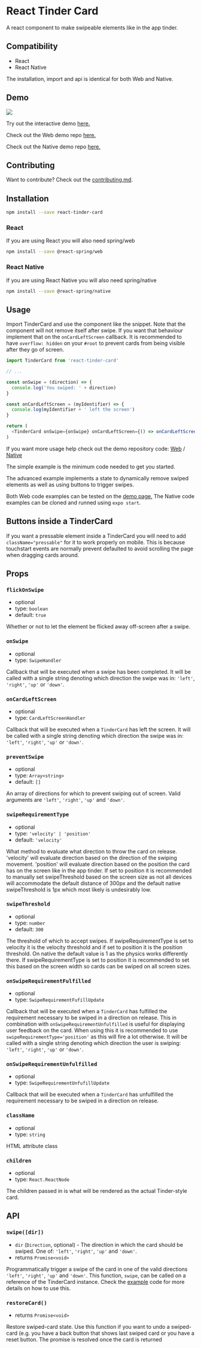 # React Tinder Card

A react component to make swipeable elements like in the app tinder.

## Compatibility
- React
- React Native

The installation, import and api is identical for both Web and Native.

## Demo
![](demo.gif)

Try out the interactive demo <a href="https://3djakob.github.io/react-tinder-card-demo/">here.</a>

Check out the Web demo repo <a href="https://github.com/3DJakob/react-tinder-card-demo">here.</a>

Check out the Native demo repo <a href="https://github.com/3DJakob/react-native-tinder-card-demo">here.</a>

## Contributing
Want to contribute? Check out the [contributing.md](https://github.com/Fasunle/react-tinder-card/blob/master/CONTRIBUTING.md).

## Installation

```sh
npm install --save react-tinder-card
```

### React
If you are using React you will also need spring/web
```sh
npm install --save @react-spring/web
```

### React Native
If you are using React Native you will also need spring/native
```sh
npm install --save @react-spring/native
```

## Usage

Import TinderCard and use the component like the snippet. Note that the component will not remove itself after swipe. If you want that behaviour implement that on the `onCardLeftScreen` callback. It is recommended to have `overflow: hidden` on your `#root` to prevent cards from being visible after they go of screen.

```js
import TinderCard from 'react-tinder-card'

// ...

const onSwipe = (direction) => {
  console.log('You swiped: ' + direction)
}

const onCardLeftScreen = (myIdentifier) => {
  console.log(myIdentifier + ' left the screen')
}

return (
  <TinderCard onSwipe={onSwipe} onCardLeftScreen={() => onCardLeftScreen('fooBar')} preventSwipe={['right', 'left']}>Hello, World!</TinderCard>
)
```

If you want more usage help check out the demo repository code: [Web](https://github.com/3DJakob/react-tinder-card-demo/tree/master/src/examples) / [Native](https://github.com/3DJakob/react-native-tinder-card-demo/tree/master/src/examples)

The simple example is the minimum code needed to get you started.

The advanced example implements a state to dynamically remove swiped elements as well as using buttons to trigger swipes.

Both Web code examples can be tested on the [demo page.](https://3djakob.github.io/react-tinder-card-demo/) The Native code examples can be cloned and runned using `expo start`.

## Buttons inside a TinderCard

If you want a pressable element inside a TinderCard you will need to add  `className="pressable"` for it to work properly on mobile. This is because touchstart events are normally prevent defaulted to avoid scrolling the page when dragging cards around.

## Props

### `flickOnSwipe`

- optional
- type: `boolean`
- default: `true`

Whether or not to let the element be flicked away off-screen after a swipe.

### `onSwipe`

- optional
- type: `SwipeHandler`

Callback that will be executed when a swipe has been completed. It will be called with a single string denoting which direction the swipe was in: `'left'`, `'right'`, `'up'` or `'down'`.

### `onCardLeftScreen`

- optional
- type: `CardLeftScreenHandler`

Callback that will be executed when a `TinderCard` has left the screen. It will be called with a single string denoting which direction the swipe was in: `'left'`, `'right'`, `'up'` or `'down'`.

### `preventSwipe`

- optional
- type: `Array<string>`
- default: `[]`

An array of directions for which to prevent swiping out of screen. Valid arguments are `'left'`, `'right'`, `'up'` and `'down'`.

### `swipeRequirementType`

- optional
- type: `'velocity' | 'position'`
- default: `'velocity'`

What method to evaluate what direction to throw the card on release. 'velocity' will evaluate direction based on the direction of the swiping movement. 'position' will evaluate direction based on the position the card has on the screen like in the app tinder.
If set to position it is recommended to manually set swipeThreshold based on the screen size as not all devices will accommodate the default distance of 300px and the default native swipeThreshold is 1px which most likely is undesirably low.

### `swipeThreshold`

- optional
- type: `number`
- default: `300`

The threshold of which to accept swipes. If swipeRequirementType is set to velocity it is the velocity threshold and if set to position it is the position threshold.
On native the default value is 1 as the physics works differently there.
If swipeRequirementType is set to position it is recommended to set this based on the screen width so cards can be swiped on all screen sizes.

### `onSwipeRequirementFulfilled`

- optional
- type: `SwipeRequirementFufillUpdate`

Callback that will be executed when a `TinderCard` has fulfilled the requirement necessary to be swiped in a direction on release. This in combination with `onSwipeRequirementUnfulfilled` is useful for displaying user feedback on the card. When using this it is recommended to use `swipeRequirementType='position'` as this will fire a lot otherwise.
It will be called with a single string denoting which direction the user is swiping: `'left'`, `'right'`, `'up'` or `'down'`.

### `onSwipeRequirementUnfulfilled`

- optional
- type: `SwipeRequirementUnfufillUpdate`

Callback that will be executed when a `TinderCard` has unfulfilled the requirement necessary to be swiped in a direction on release.

### `className`

- optional
- type: `string`

HTML attribute class

### `children`

- optional
- type: `React.ReactNode`

The children passed in is what will be rendered as the actual Tinder-style card.

## API

### `swipe([dir])`

- `dir` (`Direction`, optional) - The direction in which the card should be swiped. One of: `'left'`, `'right'`, `'up'` and `'down'`.
- returns `Promise<void>`

Programmatically trigger a swipe of the card in one of the valid directions `'left'`, `'right'`, `'up'` and `'down'`. This function, `swipe`, can be called on a reference of the TinderCard instance. Check the [example](https://github.com/3DJakob/react-tinder-card-demo/blob/master/src/examples/Advanced.js) code for more details on how to use this.

### `restoreCard()`

- returns `Promise<void>`

Restore swiped-card state. Use this function if you want to undo a swiped-card (e.g. you have a back button that shows last swiped card or you have a reset button. The promise is resolved once the card is returned
